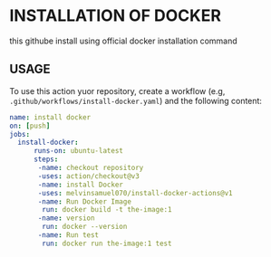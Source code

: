 # INSTALLATION OF DOCKER
this githube install using official docker installation command


## USAGE
To use this action yuor repository, create a workflow (e.g,   ` .github/workflows/install-docker.yaml`) and the following  content:

```yaml
name: install docker
on: [push]
jobs:
  install-docker:
      runs-on: ubuntu-latest
      steps:
       -name: checkout repository
       -uses: action/checkout@v3
       -name: install Docker
       -uses: melvinsamuel070/install-docker-actions@v1
       -name: Run Docker Image 
        run: docker build -t the-image:1
       -name: version
        run: docker --version
       -name: Run test
        run: docker run the-image:1 test
